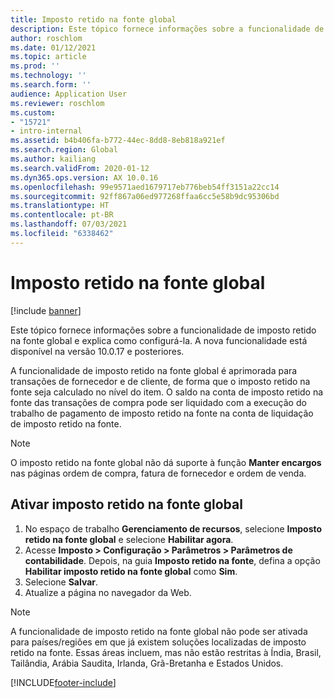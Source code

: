 ```yaml
---
title: Imposto retido na fonte global
description: Este tópico fornece informações sobre a funcionalidade de imposto retido na fonte global e sobre como configurá-la. A funcionalidade de imposto retido na fonte global é aprimorada para transações de fornecedor e de cliente, de forma que o imposto retido na fonte seja calculado no nível do item.
author: roschlom
ms.date: 01/12/2021
ms.topic: article
ms.prod: ''
ms.technology: ''
ms.search.form: ''
audience: Application User
ms.reviewer: roschlom
ms.custom:
- "15721"
- intro-internal
ms.assetid: b4b406fa-b772-44ec-8dd8-8eb818a921ef
ms.search.region: Global
ms.author: kailiang
ms.search.validFrom: 2020-01-12
ms.dyn365.ops.version: AX 10.0.16
ms.openlocfilehash: 99e9571aed1679717eb776beb54ff3151a22cc14
ms.sourcegitcommit: 92ff867a06ed977268ffaa6cc5e58b9dc95306bd
ms.translationtype: HT
ms.contentlocale: pt-BR
ms.lasthandoff: 07/03/2021
ms.locfileid: "6338462"
---
```

# <a name="global-withholding-tax"></a>Imposto retido na fonte global

[!include [banner](../includes/banner.md)]

Este tópico fornece informações sobre a funcionalidade de imposto retido na fonte global e explica como configurá-la. A nova funcionalidade está disponível na versão 10.0.17 e posteriores.

A funcionalidade de imposto retido na fonte global é aprimorada para transações de fornecedor e de cliente, de forma que o imposto retido na fonte seja calculado no nível do item. O saldo na conta de imposto retido na fonte das transações de compra pode ser liquidado com a execução do trabalho de pagamento de imposto retido na fonte na conta de liquidação de imposto retido na fonte.

> [!NOTE]
> O imposto retido na fonte global não dá suporte à função **Manter encargos** nas páginas ordem de compra, fatura de fornecedor e ordem de venda.

## <a name="turn-on-global-withholding-tax"></a>Ativar imposto retido na fonte global

1. No espaço de trabalho **Gerenciamento de recursos**, selecione **Imposto retido na fonte global** e selecione **Habilitar agora**.
2. Acesse **Imposto \> Configuração \> Parâmetros \> Parâmetros de contabilidade**. Depois, na guia **Imposto retido na fonte**, defina a opção **Habilitar imposto retido na fonte global** como **Sim**.
3. Selecione **Salvar**.
4. Atualize a página no navegador da Web.

> [!NOTE]
> A funcionalidade de imposto retido na fonte global não pode ser ativada para países/regiões em que já existem soluções localizadas de imposto retido na fonte. Essas áreas incluem, mas não estão restritas à Índia, Brasil, Tailândia, Arábia Saudita, Irlanda, Grã-Bretanha e Estados Unidos.


[!INCLUDE[footer-include](../../includes/footer-banner.md)]